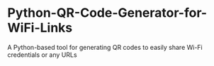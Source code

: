 # Python-QR-Code-Generator-for-WiFi-Links
A Python-based tool for generating QR codes to easily share Wi-Fi credentials or any URLs
